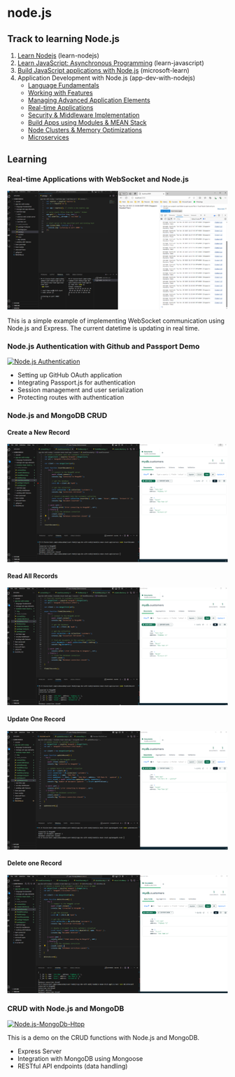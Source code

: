 # node.js
## Track to learning Node.js
1. [Learn Nodejs](https://www.codecademy.com/enrolled/courses/learn-node-js) (learn-nodejs)
2. [Learn JavaScript: Asynchronous Programming](https://www.codecademy.com/enrolled/courses/asynchronous-javascript) (learn-javascript)
3. [Build JavaScript applications with Node.js](https://learn.microsoft.com/en-us/training/paths/build-javascript-applications-nodejs/) (microsoft-learn)
4. Application Development with Node.js (app-dev-with-nodejs)
    - [Language Fundamentals](https://www.skillsoft.com/course/application-development-with-nodejs-language-fundamentals-2e46f870-631b-11e8-a845-7feea7c0e6e7)
    - [Working with Features](https://www.skillsoft.com/course/application-development-with-nodejs-working-with-features-16e91bd0-631c-11e8-a845-7feea7c0e6e7)
    - [Managing Advanced Application Elements](https://www.skillsoft.com/course/application-development-with-nodejs-managing-advanced-application-elements-d8012d30-631c-11e8-a845-7feea7c0e6e7)
    - [Real-time Applications](https://www.skillsoft.com/course/application-development-with-nodejs-real-time-applications-a5c8a8c0-7091-11e8-89f6-fdb9a0086216)
    - [Security & Middleware Implementation](https://www.skillsoft.com/course/application-development-with-nodejs-security-middleware-implementation-64903a30-73a2-11e8-82d9-bf3deb09ab23)
    - [Build Apps using Modules & MEAN Stack](https://www.skillsoft.com/course/application-development-with-nodejs-build-apps-using-modules-mean-stack-8d3c8fa0-73a3-11e8-82d9-bf3deb09ab23)
    - [Node Clusters & Memory Optimizations](https://www.skillsoft.com/course/application-development-with-nodejs-node-clusters-memory-optimizations-9a994d70-6af5-11e8-981b-cd9e3ae019a4)
    - [Microservices](https://www.skillsoft.com/course/application-development-with-nodejs-microservices-b3ddfe40-6ee0-11e8-a814-671ad7cef381)

## Learning
### Real-time Applications with WebSocket and Node.js

![websocket](https://github.com/victorjongsoon/nodejs/blob/main/app-dev-with-nodejs/real-time-app/real-time-ex1/real-time-app.PNG)

This is a simple example of implementing WebSocket communication using Node.js and Express. The current datetime is updating in real time.


### Node.js Authentication with Github and Passport Demo

[![Node.js Authentication](https://i3.ytimg.com/vi/n823WRjQqGE/maxresdefault.jpg)](https://youtu.be/n823WRjQqGE)

- Setting up GitHub OAuth application
- Integrating Passport.js for authentication
- Session management and user serialization
- Protecting routes with authentication


### Node.js and MongoDB CRUD

#### Create a New Record
![insert-one-record](https://github.com/victorjongsoon/nodejs/blob/main/app-dev-with-nodejs/modules-mean-stack-app/mongodb-crud/img/insert-one.PNG)

#### Read All Records
![find-all](https://github.com/victorjongsoon/nodejs/blob/main/app-dev-with-nodejs/modules-mean-stack-app/mongodb-crud/img/find-all.PNG)

#### Update One Record
![find-all](https://github.com/victorjongsoon/nodejs/blob/main/app-dev-with-nodejs/modules-mean-stack-app/mongodb-crud/img/update-one.PNG)

#### Delete one Record
![find-all](https://github.com/victorjongsoon/nodejs/blob/main/app-dev-with-nodejs/modules-mean-stack-app/mongodb-crud/img/delete-one.PNG)

### CRUD with Node.js and MongoDB

[![Node.js-MongoDb-Htpp](https://i3.ytimg.com/vi/kYUOQO7T7Uc/maxresdefault.jpg)](https://youtu.be/kYUOQO7T7Uc)

This is a demo on the CRUD functions with Node.js and MongoDB.

- Express Server
- Integration with MongoDB using Mongoose
- RESTful API endpoints (data handling)





